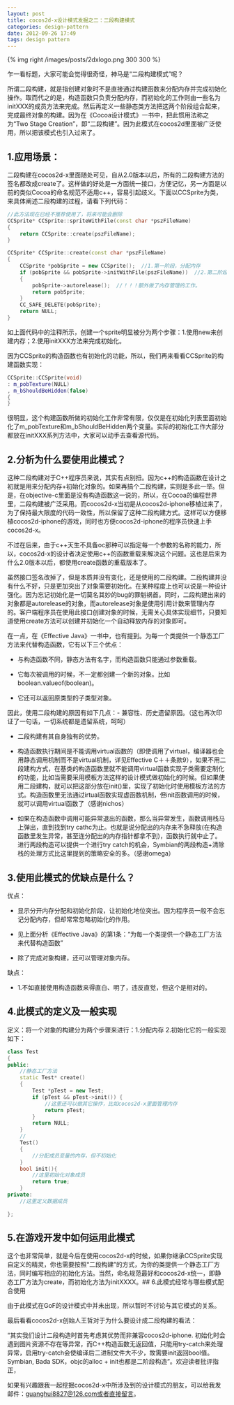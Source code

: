 ```yaml
---
layout: post
title: cocos2d-x设计模式发掘之二：二段构建模式
categories: design-pattern
date: 2012-09-26 17:49
tags: design pattern
---
```


{% img right /images/posts/2dxlogo.png 300 300 %}

乍一看标题，大家可能会觉得很奇怪，神马是“二段构建模式”呢？

所谓二段构建，就是指创建对象时不是直接通过构建函数来分配内存并完成初始化操作。取而代之的是，构造函数只负责分配内存，而初始化的工作则由一些名为initXXX的成员方法来完成。然后再定义一些静态类方法把这两个阶段组合起来，完成最终对象的构建。因为在《Cocoa设计模式》一书中，把此惯用法称之为“Two Stage Creation”，即“二段构建”。因为此模式在cocos2d里面被广泛使用，所以把该模式也引入过来了。
<!--more-->
## 1.应用场景：

二段构建在cocos2d-x里面随处可见，自从2.0版本以后，所有的二段构建方法的签名都改成create了。这样做的好处是一方面统一接口，方便记忆，另一方面是以前的类似Cocoa的命名规范不适用c++，容易引起歧义。下面以CCSprite为类，来具体阐述二段构建的过程，请看下列代码：

``` c++ 
//此方法现在已经不推荐使用了，将来可能会删除
CCSprite* CCSprite::spriteWithFile(const char *pszFileName)
{
    return CCSprite::create(pszFileName);
}

CCSprite* CCSprite::create(const char *pszFileName)
{
    CCSprite *pobSprite = new CCSprite();  //1.第一阶段，分配内存
    if (pobSprite && pobSprite->initWithFile(pszFileName))  //2.第二阶段，初始化
    {
        pobSprite->autorelease();  //！！！额外做了内存管理的工作。
        return pobSprite;
    }
    CC_SAFE_DELETE(pobSprite);
    return NULL;
}
```


如上面代码中的注释所示，创建一个sprite明显被分为两个步骤：1.使用new来创建内存；2.使用initXXX方法来完成初始化。

因为CCSprite的构造函数也有初始化的功能，所以，我们再来看看CCSprite的构建函数实现：

``` c++ 
CCSprite::CCSprite(void)
: m_pobTexture(NULL)
, m_bShouldBeHidden(false)
{
}
```


很明显，这个构建函数所做的初始化工作非常有限，仅仅是在初始化列表里面初始化了m_pobTexture和m_bShouldBeHidden两个变量。实际的初始化工作大部分都放在initXXX系列方法中，大家可以动手去查看源代码。

## 2.分析为什么要使用此模式？
这种二段构建对于C++程序员来说，其实有点别扭。因为c++的构造函数在设计之初就是用来分配内存+初始化对象的。如果再搞个二段构建，实则是多此一举。但是，在objective-c里面是没有构造函数这一说的，所以，在Cocoa的编程世界里，二段构建被广泛采用。而cocos2d-x当初是从cocos2d-iphone移植过来了，为了保持最大限度的代码一致性，所以保留了这种二段构建方式。这样可以方便移植cocos2d-iphone的游戏，同时也方便cocos2d-iphone的程序员快速上手cocos2d-x。

不过在后来，由于c++天生不具备oc那种可以指定每一个参数的名称的能力，所以，cocos2d-x的设计者决定使用c++的函数重载来解决这个问题。这也是后来为什么2.0版本以后，都使用create函数的重载版本了。

虽然接口签名改掉了，但是本质并没有变化，还是使用的二段构建。二段构建并没有什么不好，只是更加突出了对象需要初始化。在某种程度上也可以说是一种设计强化。因为忘记初始化是一切莫名其妙的bug的罪魁祸首。同时，二段构建出来的对象都是autorelease的对象，而autorelease对象是使用引用计数来管理内存的。客户端程序员在使用此接口创建对象的时候，无需关心具体实现细节，只要知道使用create方法可以创建并初始化一个自动释放内存的对象即可。    

在一点，在《Effective Java》一书中，也有提到。为每一个类提供一个静态工厂方法来代替构造函数，它有以下三个优点：

- 与构造函数不同，静态方法有名字，而构造函数只能通过参数重载。

- 它每次被调用的时候，不一定都创建一个新的对象。比如boolean.valueof(boolean)。

- 它还可以返回原类型的子类型对象。

因此，使用二段构建的原因有如下几点：- 兼容性、历史遗留原因。（这也再次印证了一句话，一切系统都是遗留系统，呵呵）

- 二段构建有其自身独有的优势。

- 构造函数执行期间是不能调用virtual函数的（即使调用了virtual，编译器也会用静态调用机制而不是virtual机制，详见Effective C＋＋条款9），如果不用二段建构方式，在基类的构造函数里就不能调用virtual函数实现子类需要定制化的功能，比如当需要采用模板方法这样的设计模式做初始化的时候。但如果使用二段建构，就可以把这部分放在init()里，实现了初始化时使用模板方法的方式。构造函数里无法通过irtual函数实现虚函数机制，但init函数调用的时候，就可以调用virtual函数了（感谢nichos）

- 如果在构造函数中调用可能异常退出的函数，那么当异常发生，函数调用栈马上弹出，直到找到try cathc为止。也就是说分配出的内存来不急释放(在构造函数里发生异常，甚至连分配出的内存指针都拿不到)，函数执行就中止了。进行两段构造可以提供一个进行try catch的机会，Symbian的两段构造+清除栈的处理方式比这里提到的策略安全的多。（感谢omega）

## 3.使用此模式的优缺点是什么？

优点：

- 显示分开内存分配和初始化阶段，让初始化地位突出。因为程序员一般不会忘记分配内存，但却常常忽略初始化的作用。

- 见上面分析《Effective Java》的第1条：“为每一个类提供一个静态工厂方法来代替构造函数”

- 除了完成对象构建，还可以管理对象内存。

缺点：

- 1.不如直接使用构造函数来得直白、明了，违反直觉，但这个是相对的。

## 4.此模式的定义及一般实现
定义：将一个对象的构建分为两个步骤来进行：1.分配内存 2.初始化它的一般实现如下：

``` c++ 
class Test
{
public:
    //静态工厂方法
    static Test* create()
    {
        Test *pTest = new Test;
        if (pTest && pTest->init()) {
            //这里还可以做其它操作，比如cocos2d-x里面管理内存
            return pTest;
        }
        return NULL;
    }
    //
    Test()
    {
        //分配成员变量的内存，但不初始化
    }
    bool init(){
        //这里初始化对象成员
        return true;
    }
private:
    //这里定义数据成员
     
};

```


## 5.在游戏开发中如何运用此模式

这个也非常简单，就是今后在使用cocos2d-x的时候，如果你继承CCSprite实现自定义的精灵，你也需要按照“二段构建”的方式，为你的类提供一个静态工厂方法，同时编写相应的初始化方法。当然，命名规范最好和cocos2d-x统一，即静态工厂方法为create，而初始化方法为initXXXX。## 6.此模式经常与哪些模式配合使用

由于此模式在GoF的设计模式中并未出现，所以暂时不讨论与其它模式的关系。

最后看看cocos2d-x创始人王哲对于为什么要设计成二段构建的看法：

“其实我们设计二段构造时首先考虑其优势而非兼容cocos2d-iphone. 初始化时会遇到图片资源不存在等异常，而C++构造函数无返回值，只能用try-catch来处理异常，启用try-catch会使编译后二进制文件大不少，故需要init返回bool值。Symbian, Bada SDK，objc的alloc + init也都是二阶段构造”。欢迎读者批评指正，

如果有兴趣跟我一起挖掘cocos2d-x中所涉及到的设计模式的朋友，可以给我发邮件：guanghui8827@126.com或者直接留言。



